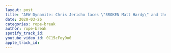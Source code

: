 ```yaml
---
layout: post
title: "AEW Dynamite: Chris Jericho faces \"BROKEN Matt Hardy\" and the Exalted One makes his in ring debut"
date: 2020-03-26
categories: rope-break
author: rope-break
spotify_track_id: 
youtube_video_id: 0C15cFoy9o0
apple_track_id: 
---
```

